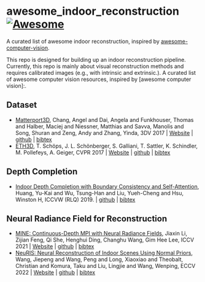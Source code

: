 # awesome_indoor_reconstruction [![Awesome](https://cdn.rawgit.com/sindresorhus/awesome/d7305f38d29fed78fa85652e3a63e154dd8e8829/media/badge.svg)](https://github.com/sindresorhus/awesome)
A curated list of awesome indoor reconstruction, inspired by [awesome-computer-vision](https://github.com/jbhuang0604/awesome-computer-vision).

This repo is designed for building up an indoor reconstruction pipeline. Currently, this repo is mainly about visual reconstruction methods and requires calibrated images (e.g., with intrinsic and extrinsic.). A curated list of awesome computer vision resources, inspired by [awesome computer vision]:.

## Dataset
- [Matterport3D](https://arxiv.org/abs/1709.06158), Chang, Angel and Dai, Angela and Funkhouser, Thomas and Halber, Maciej and Niessner, Matthias and Savva, Manolis and Song, Shuran and Zeng, Andy and Zhang, Yinda, 3DV 2017 | [Website](https://niessner.github.io/Matterport/) | [github](https://github.com/niessner/Matterport) | [bibtex](https://github.com/Haonan-DONG/awesome_indoor_reconstruction/blob/main/bib/matterport3d.txt)
- [ETH3D](https://www.eth3d.net/data/schoeps2017cvpr.pdf), T. Schöps, J. L. Schönberger, S. Galliani, T. Sattler, K. Schindler, M. Pollefeys, A. Geiger, CVPR 2017 | [Website](https://www.eth3d.net/) | [github](https://github.com/ETH3D/dataset-pipeline) | [bibtex](https://github.com/Haonan-DONG/awesome_indoor_reconstruction/blob/main/bib/eth3d.txt)

## Depth Completion
- [Indoor Depth Completion with Boundary Consistency and Self-Attention](https://arxiv.org/abs/1908.08344), Huang, Yu-Kai and Wu, Tsung-Han and Liu, Yueh-Cheng and Hsu, Winston H, ICCVW (RLQ) 2019. | [github](https://arxiv.org/abs/1908.08344) | [bibtex](https://github.com/Haonan-DONG/awesome_indoor_reconstruction/blob/main/bib/huang2019indoor.txt)


## Neural Radiance Field for Reconstruction
- [MINE: Continuous-Depth MPI with Neural Radiance Fields](https://arxiv.org/pdf/2103.14910v3.pdf), Jiaxin Li, Zijian Feng, Qi She, Henghui Ding, Changhu Wang, Gim Hee Lee, ICCV 2021 | [Website](https://vincentfung13.github.io/projects/nemi/) | [github](https://github.com/vincentfung13/MINE) | [bibtex](https://github.com/Haonan-DONG/awesome_indoor_reconstruction/blob/main/bib/mine.txt)
- [NeuRIS: Neural Reconstruction of Indoor Scenes Using Normal Priors](https://arxiv.org/abs/2206.13597), Wang, Jiepeng and Wang, Peng and Long, Xiaoxiao and Theobalt, Christian and Komura, Taku and Liu, Lingjie and Wang, Wenping, ECCV 2022 | [Website](https://jiepengwang.github.io/NeuRIS/) | [github](https://github.com/jiepengwang/NeuRIS) | [bibtex](https://github.com/Haonan-DONG/awesome_indoor_reconstruction/blob/main/bib/neuris.txt)